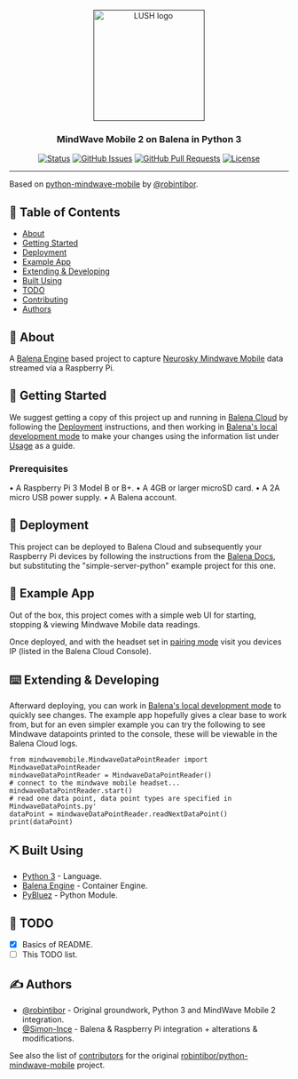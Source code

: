 <p align="center">
  <a href="" rel="noopener">
 <img width=200px height=200px src="https://i.imgur.com/j6CDEN6.png" alt="LUSH logo"></a>
</p>

<h3 align="center">MindWave Mobile 2 on Balena in Python 3</h3>

<div align="center">

  [![Status](https://img.shields.io/badge/status-active-success.svg)]()
  [![GitHub Issues](https://img.shields.io/github/issues/LUSHDigital/MindWave-Mobile-2-on-Balena-in-Python-3.svg)](https://github.com/LUSHDigital/MindWave-Mobile-2-on-Balena-in-Python-3/issues)
  [![GitHub Pull Requests](https://img.shields.io/github/issues-pr/LUSHDigital/MindWave-Mobile-2-on-Balena-in-Python-3.svg)](https://github.com/LUSHDigital/MindWave-Mobile-2-on-Balena-in-Python-3/pulls)
  [![License](https://img.shields.io/badge/license-MIT-blue.svg)](/LICENSE)

</div>

---

Based on [python-mindwave-mobile](https://github.com/robintibor/python-mindwave-mobile) by [@robintibor](https://github.com/robintibor).

## 📝 Table of Contents
- [About](#about)
- [Getting Started](#getting_started)
- [Deployment](#deployment)
- [Example App](#example_app)
- [Extending & Developing](#extending_and_developing)
- [Built Using](#built_using)
- [TODO](#TODO)
- [Contributing](../CONTRIBUTING.md)
- [Authors](#authors)

## 📖 About <a name = "about"></a>
A [Balena Engine](https://www.balena.io/engine/) based project to capture [Neurosky Mindwave Mobile](http://developer.neurosky.com/) data streamed via a Raspberry Pi.

## 👟 Getting Started <a name = "getting_started"></a>
We suggest getting a copy of this project up and running in [Balena Cloud](https://www.balena.io/cloud/) by following the [Deployment](#deployment) instructions, and then working in [Balena's local development mode](https://www.balena.io/docs/learn/develop/local-mode/) to make your changes using the information list under [Usage](#usage) as a guide.

### Prerequisites
<div>
• A Raspberry Pi 3 Model B or B+.
• A 4GB or larger microSD card.
• A 2A micro USB power supply.
• A Balena account.
</div>

## 🚀 Deployment <a name = "deployment"></a>
This project can be deployed to Balena Cloud and subsequently your Raspberry Pi devices by following the instructions from the [Balena Docs](https://www.balena.io/docs/learn/getting-started/raspberrypi3/python/), but substituting the "simple-server-python" example project for this one.

## 🧠 Example App <a name="example_app"></a>
Out of the box, this project comes with a simple web UI for starting, stopping & viewing Mindwave Mobile data readings.

Once deployed, and with the headset set in [pairing mode](http://support.neurosky.com/kb/mindwave-mobile/how-do-i-put-the-mindwave-mobile-into-discovery-mode) visit you devices IP (listed in the Balena Cloud Console).

## ⌨️ Extending & Developing <a name="extending_and_developing"></a>
Afterward deploying, you can work in [Balena's local development mode](https://www.balena.io/docs/learn/develop/local-mode/) to quickly see changes. The example app hopefully gives a clear base to work from, but for an even simpler example you can try the following to see Mindwave datapoints printed to the console, these will be viewable in the Balena Cloud logs.

```
from mindwavemobile.MindwaveDataPointReader import MindwaveDataPointReader
mindwaveDataPointReader = MindwaveDataPointReader()
# connect to the mindwave mobile headset...
mindwaveDataPointReader.start()
# read one data point, data point types are specified in  MindwaveDataPoints.py'
dataPoint = mindwaveDataPointReader.readNextDataPoint()
print(dataPoint)
```

## ⛏️ Built Using <a name = "built_using"></a>
- [Python 3](https://www.python.org/download/releases/3.0/) - Language.
- [Balena Engine](https://www.balena.io/engine/) - Container Engine.
- [PyBluez](https://github.com/pybluez/pybluez) - Python Module.

## 🔧 TODO <a name = "TODO"></a>

- [x] Basics of README.
- [ ] This TODO list.

## ✍️ Authors <a name = "authors"></a>
- [@robintibor](https://github.com/robintibor) - Original groundwork, Python 3 and MindWave Mobile 2 integration.
- [@Simon-Ince](https://github.com/Simon-Ince) - Balena & Raspberry Pi integration + alterations & modifications.

See also the list of [contributors](https://github.com/robintibor/python-mindwave-mobile/graphs/contributors) for the original [robintibor/python-mindwave-mobile](https://github.com/robintibor/python-mindwave-mobile) project.
